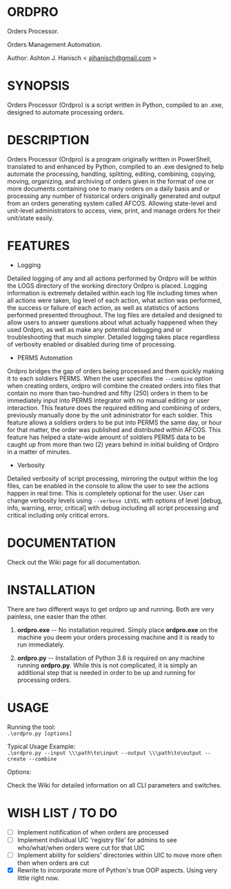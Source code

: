 # **ORDPRO**   
  
Orders Processor.  
  
Orders Management Automation.  

Author: Ashton J. Hanisch < <ajhanisch@gmail.com> >  
  
# **SYNOPSIS**  
Orders Processor (Ordpro) is a script written in Python, compiled to an .exe, designed to automate processing orders.
  
# **DESCRIPTION**  
Orders Processor (Ordpro) is a program originally written in PowerShell, translated to and enhanced by Python, compiled to an .exe designed to help automate the processing, handling, splitting, editing, combining, copying, moving, organizing, and archiving of orders given in the format of one or more documents containing one to many orders on a daily basis and or processing any number of historical orders originally generated and output from an orders generating system called AFCOS. Allowing state-level and unit-level administrators to access, view, print, and manage orders for their unit/state easily.
    
# **FEATURES**  
* Logging  
  
Detailed logging of any and all actions performed by Ordpro will be within the LOGS directory of the working directory Ordpro is placed. Logging information is extremely detailed within each log file including times when all actions were taken, log level of each action, what action was performed, the success or failure of each action, as well as statistics of actions performed presented throughout. The log files are detailed and designed to allow users to answer questions about what actually happened when they used Ordpro, as well as make any potential debugging and or troubleshooting that much simpler. Detailed logging takes place regardless of verbosity enabled or disabled during time of processing.  

* PERMS Automation  
  
 Ordpro bridges the gap of orders being processed and them quickly making it to each soldiers PERMS. When the user specifies the `--combine` option when creating orders, ordpro will combine the created orders into files that contain no more than two-hundred and fifty (250) orders in them to be immediately input into PERMS integrator with no manual editing or user interaction. This feature does the required editing and combining of orders, previously manually done by the unit administrator for each soldier. This feature allows a soldiers orders to be put into PERMS the same day, or hour for that matter, the order was published and distributed within AFCOS. This feature has helped a state-wide amount of soldiers PERMS data to be caught up from more than two (2) years behind in initial building of Ordpro in a matter of minutes.  
 
* Verbosity  
  
Detailed verbosity of script processing, mirroring the output within the log files, can be enabled in the console to allow the user to see the actions happen in real time. This is completely optional for the user. User can change verbosity levels using `--verbose LEVEL` with options of level [debug, info, warning, error, critical] with debug including all script processing and critical including only critical errors.
    
# **DOCUMENTATION**  
Check out the Wiki page for all documentation.

# **INSTALLATION**  
There are two different ways to get ordpro up and running. Both are very painless, one easier than the other.  
1. **ordpro.exe** -- No installation required. Simply place **ordpro.exe** on the machine you deem your orders processing machine and it is ready to run immediately.

2. **ordpro.py** -- Installation of Python 3.6 is required on any machine running **ordpro.py**. While this is not complicated, it is simply an additional step that is needed in order to be up and running for processing orders.

# **USAGE**  
Running the tool:  
`.\ordpro.py [options]`
  
Typical Usage Example:  
`.\ordpro.py --input \\\path\to\input --output \\\path\to\output --create --combine`
  
Options:   
  
Check the Wiki for detailed information on all CLI parameters and switches.
  
# **WISH LIST / TO DO**  
- [ ] Implement notification of when orders are processed
- [ ] Implement individual UIC 'registry file' for admins to see who/what/when orders were cut for that UIC
- [ ] Implement ability for soldiers' directories within UIC to move more often then when orders are cut
- [x] Rewrite to incorporate more of Python's true OOP aspects. Using very little right now.
